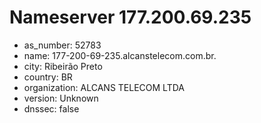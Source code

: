 # Nameserver 177.200.69.235

* as_number: 52783
* name: 177-200-69-235.alcanstelecom.com.br.
* city: Ribeirão Preto
* country: BR
* organization: ALCANS TELECOM LTDA
* version: Unknown
* dnssec: false
